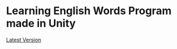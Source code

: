 # Learning English Words Program made in Unity


[Latest Version](https://github.com/seje06/EnglishWord-program-in-unity-/releases/tag/apk)
